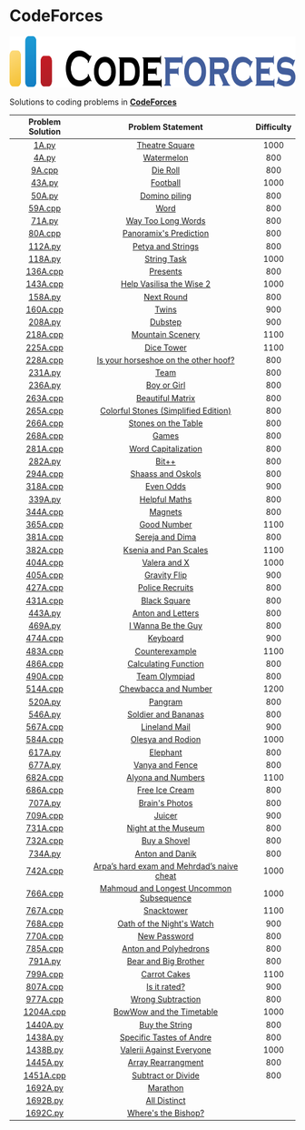 # CodeForces

<p align="center">
  <img width="700" height="90" src=/assets/CodeForces.png>
</p>


Solutions to coding problems in **[CodeForces](https://codeforces.com/)**

|                           Problem Solution 	                               |                        Problem Statement                      |  Difficulty  |
|:--------------------------------------------------------------------------:|:-------------------------------------------------------------:|:----------:|
|[1A.py](https://github.com/abxhr/Coding-Problems/blob/main/CodeForces/1A.py)|[Theatre Square](https://codeforces.com/problemset/problem/1/A)|1000|
|[4A.py](https://github.com/abxhr/Coding-Problems/blob/main/CodeForces/4A.py)|[Watermelon](https://codeforces.com/contest/4/problem/A)|800|
|[9A.cpp](https://github.com/abxhr/Coding-Problems/blob/main/CodeForces/9A.cpp)|[Die Roll](https://codeforces.com/contest/9/problem/A)|800|
|[43A.py](https://github.com/abxhr/Coding-Problems/blob/main/CodeForces/43A.py)|[Football](https://codeforces.com/contest/43/problem/A)|1000|
|[50A.py](https://github.com/abxhr/Coding-Problems/blob/main/CodeForces/50A.py)|[Domino piling](https://codeforces.com/contest/50/problem/A)|800|
|[59A.cpp](https://github.com/abxhr/Coding-Problems/blob/main/CodeForces/59A.cpp)|[Word](https://codeforces.com/contest/59/problem/A)|800|
|[71A.py](https://github.com/abxhr/Coding-Problems/blob/main/CodeForces/71A.py)|[Way Too Long Words](https://codeforces.com/contest/71/problem/A)|800|
|[80A.cpp](https://github.com/abxhr/Coding-Problems/blob/main/CodeForces/80A.cpp)|[Panoramix's Prediction](https://codeforces.com/contest/80/problem/A)|800|
|[112A.py](https://github.com/abxhr/Coding-Problems/blob/main/CodeForces/112A.py)|[Petya and Strings](https://codeforces.com/problemset/problem/112/A)|800|
|[118A.py](https://github.com/abxhr/Coding-Problems/blob/main/CodeForces/118A.py)|[String Task](https://codeforces.com/problemset/problem/118/A)|1000|
|[136A.cpp](https://github.com/abxhr/Coding-Problems/blob/main/CodeForces/136A.cpp)|[Presents](https://codeforces.com/problemset/problem/136/A)|800|
|[143A.cpp](https://github.com/abxhr/Coding-Problems/blob/main/CodeForces/143A.cpp)|[Help Vasilisa the Wise 2](https://codeforces.com/contest/143/problem/A)|1000|
|[158A.py](https://github.com/abxhr/Coding-Problems/blob/main/CodeForces/158A.py)|[Next Round](https://codeforces.com/problemset/problem/158/A)|800|
|[160A.cpp](https://github.com/abxhr/Coding-Problems/blob/main/CodeForces/160A.cpp)|[Twins](https://codeforces.com/contest/160/problem/A)|900|
|[208A.py](https://github.com/abxhr/Coding-Problems/blob/main/CodeForces/208A.py)|[Dubstep](https://codeforces.com/contest/208/problem/A)|900|
|[218A.cpp](https://github.com/abxhr/Coding-Problems/blob/main/CodeForces/218A.cpp)|[Mountain Scenery](https://codeforces.com/contest/218/problem/A)|1100|
|[225A.cpp](https://github.com/abxhr/Coding-Problems/blob/main/CodeForces/225A.cpp)|[Dice Tower](https://codeforces.com/contest/225/problem/A)|1100|
|[228A.cpp](https://github.com/abxhr/Coding-Problems/blob/main/CodeForces/228A.cpp)|[Is your horseshoe on the other hoof?](https://codeforces.com/problemset/problem/228/A)|800|
|[231A.py](https://github.com/abxhr/Coding-Problems/blob/main/CodeForces/231A.py)|[Team](https://codeforces.com/contest/231/problem/A)|800|
|[236A.py](https://github.com/abxhr/Coding-Problems/blob/main/CodeForces/236A.py)|[Boy or Girl](https://codeforces.com/contest/236/problem/A)|800|
|[263A.cpp](https://github.com/abxhr/Coding-Problems/blob/main/CodeForces/263A.cpp)|[Beautiful Matrix](https://codeforces.com/contest/263/problem/A)|800|
|[265A.cpp](https://github.com/abxhr/Coding-Problems/blob/main/CodeForces/265A.cpp)|[Colorful Stones (Simplified Edition)](https://codeforces.com/problemset/problem/265/A)|800|
|[266A.cpp](https://github.com/abxhr/Coding-Problems/blob/main/CodeForces/266A.cpp)|[Stones on the Table](https://codeforces.com/contest/266/problem/A)|800|
|[268A.cpp](https://github.com/abxhr/Coding-Problems/blob/main/CodeForces/268A.cpp)|[Games](https://codeforces.com/contest/268/problem/A)|800|
|[281A.cpp](https://github.com/abxhr/Coding-Problems/blob/main/CodeForces/281A.cpp)|[Word Capitalization](https://codeforces.com/problemset/problem/281/A)|800|
|[282A.py](https://github.com/abxhr/Coding-Problems/blob/main/CodeForces/282A.py)|[Bit++](https://codeforces.com/problemset/problem/282/A)|800|
|[294A.cpp](https://github.com/abxhr/Coding-Problems/blob/main/CodeForces/294A.cpp)|[Shaass and Oskols](https://codeforces.com/contest/294/problem/A)|800|
|[318A.cpp](https://github.com/abxhr/Coding-Problems/blob/main/CodeForces/318A.cpp)|[Even Odds](https://codeforces.com/contest/318/problem/A)|900|
|[339A.py](https://github.com/abxhr/Coding-Problems/blob/main/CodeForces/339A.py)|[Helpful Maths](https://codeforces.com/contest/339/problem/A)|800|
|[344A.cpp](https://github.com/abxhr/Coding-Problems/blob/main/CodeForces/344A.cpp)|[Magnets](https://codeforces.com/contest/344/problem/A)|800|
|[365A.cpp](https://github.com/abxhr/Coding-Problems/blob/main/CodeForces/365A.cpp)|[Good Number](https://codeforces.com/contest/365/problem/A)|1100|
|[381A.cpp](https://github.com/abxhr/Coding-Problems/blob/main/CodeForces/381A.cpp)|[Sereja and Dima](https://codeforces.com/contest/381/problem/A)|800|
|[382A.cpp](https://github.com/abxhr/Coding-Problems/blob/main/CodeForces/382A.cpp)|[Ksenia and Pan Scales](https://codeforces.com/contest/382/problem/A)|1100|
|[404A.cpp](https://github.com/abxhr/Coding-Problems/blob/main/CodeForces/404A.cpp)|[Valera and X](https://codeforces.com/contest/404/problem/A)|1000|
|[405A.cpp](https://github.com/abxhr/Coding-Problems/blob/main/CodeForces/405A.cpp)|[Gravity Flip](https://codeforces.com/contest/405/problem/A)|900|
|[427A.cpp](https://github.com/abxhr/Coding-Problems/blob/main/CodeForces/427A.cpp)|[Police Recruits](https://codeforces.com/contest/427/problem/A)|800|
|[431A.cpp](https://github.com/abxhr/Coding-Problems/blob/main/CodeForces/431A.cpp)|[Black Square](https://codeforces.com/contest/431/problem/A)|800|
|[443A.py](https://github.com/abxhr/Coding-Problems/blob/main/CodeForces/443A.py)|[Anton and Letters](https://codeforces.com/contest/443/problem/A)|800|
|[469A.py](https://github.com/abxhr/Coding-Problems/blob/main/CodeForces/469A.py)|[I Wanna Be the Guy](https://codeforces.com/contest/469/problem/A)|800|
|[474A.cpp](https://github.com/abxhr/Coding-Problems/blob/main/CodeForces/474A.cpp)|[Keyboard](https://codeforces.com/contest/474/problem/A)|900|
|[483A.cpp](https://github.com/abxhr/Coding-Problems/blob/main/CodeForces/483A.cpp)|[Counterexample](https://codeforces.com/contest/483/problem/A)|1100|
|[486A.cpp](https://github.com/abxhr/Coding-Problems/blob/main/CodeForces/486A.cpp)|[Calculating Function](https://codeforces.com/contest/486/problem/A)|800|
|[490A.cpp](https://github.com/abxhr/Coding-Problems/blob/main/CodeForces/490A.cpp)|[Team Olympiad](https://codeforces.com/contest/490/problem/A)|800|
|[514A.cpp](https://github.com/abxhr/Coding-Problems/blob/main/CodeForces/514A.cpp)|[Chewbaсca and Number](https://codeforces.com/contest/514/problem/A)|1200|
|[520A.py](https://github.com/abxhr/Coding-Problems/blob/main/CodeForces/520A.py)|[Pangram](https://codeforces.com/contest/520/problem/A)|800|
|[546A.py](https://github.com/abxhr/Coding-Problems/blob/main/CodeForces/546A.py)|[Soldier and Bananas](https://codeforces.com/contest/546/problem/A)|800|
|[567A.cpp](https://github.com/abxhr/Coding-Problems/blob/main/CodeForces/567A.cpp)|[Lineland Mail](https://codeforces.com/contest/567/problem/A)|900|
|[584A.cpp](https://github.com/abxhr/Coding-Problems/blob/main/CodeForces/584A.cpp)|[Olesya and Rodion](https://codeforces.com/contest/584/problem/A)|1000|
|[617A.py](https://github.com/abxhr/Coding-Problems/blob/main/CodeForces/617A.py)|[Elephant](https://codeforces.com/contest/617/problem/A)|800|
|[677A.py](https://github.com/abxhr/Coding-Problems/blob/main/CodeForces/677A.py)|[Vanya and Fence](https://codeforces.com/contest/677/problem/A)|800|
|[682A.cpp](https://github.com/abxhr/Coding-Problems/blob/main/CodeForces/682A.cpp)|[Alyona and Numbers](https://codeforces.com/contest/682/problem/A)|1100|
|[686A.cpp](https://github.com/abxhr/Coding-Problems/blob/main/CodeForces/686A.cpp)|[Free Ice Cream](https://codeforces.com/contest/686/problem/A)|800|
|[707A.py](https://github.com/abxhr/Coding-Problems/blob/main/CodeForces/707A.py)|[Brain's Photos](https://codeforces.com/contest/707/problem/A)|800|
|[709A.cpp](https://github.com/abxhr/Coding-Problems/blob/main/CodeForces/709A.cpp)|[Juicer](https://codeforces.com/contest/709/problem/A)|900|
|[731A.cpp](https://github.com/abxhr/Coding-Problems/blob/main/CodeForces/731A.cpp)|[Night at the Museum](https://codeforces.com/contest/731/problem/A)|800|
|[732A.cpp](https://github.com/abxhr/Coding-Problems/blob/main/CodeForces/732A.cpp)|[Buy a Shovel](https://codeforces.com/contest/732/problem/A)|800|
|[734A.py](https://github.com/abxhr/Coding-Problems/blob/main/CodeForces/734A.py)|[Anton and Danik](https://codeforces.com/contest/734/problem/A)|800|
|[742A.cpp](https://github.com/abxhr/Coding-Problems/blob/main/CodeForces/742A.cpp)|[Arpa’s hard exam and Mehrdad’s naive cheat](https://codeforces.com/contest/742/problem/A)|1000|
|[766A.cpp](https://github.com/abxhr/Coding-Problems/blob/main/CodeForces/766A.cpp)|[Mahmoud and Longest Uncommon Subsequence](https://codeforces.com/contest/766/problem/A)|1000|
|[767A.cpp](https://github.com/abxhr/Coding-Problems/blob/main/CodeForces/767A.cpp)|[Snacktower](https://codeforces.com/contest/767/problem/A)|1100|
|[768A.cpp](https://github.com/abxhr/Coding-Problems/blob/main/CodeForces/768A.cpp)|[Oath of the Night's Watch](https://codeforces.com/contest/768/problem/A)|900|
|[770A.cpp](https://github.com/abxhr/Coding-Problems/blob/main/CodeForces/770A.cpp)|[New Password](https://codeforces.com/contest/770/problem/A)|800|
|[785A.cpp](https://github.com/abxhr/Coding-Problems/blob/main/CodeForces/785A.cpp)|[Anton and Polyhedrons](https://codeforces.com/contest/785/problem/A)|800|
|[791A.py](https://github.com/abxhr/Coding-Problems/blob/main/CodeForces/791A.py)|[Bear and Big Brother](https://codeforces.com/contest/791/problem/A)|800|
|[799A.cpp](https://github.com/abxhr/Coding-Problems/blob/main/CodeForces/799A.cpp)|[Carrot Cakes](https://codeforces.com/contest/799/problem/A)|1100|
|[807A.cpp](https://github.com/abxhr/Coding-Problems/blob/main/CodeForces/807A.cpp)|[Is it rated?](https://codeforces.com/contest/807/problem/A)|900|
|[977A.cpp](https://github.com/abxhr/Coding-Problems/blob/main/CodeForces/977A.cpp)|[Wrong Subtraction](https://codeforces.com/problemset/problem/977/A)|800|
|[1204A.cpp](https://github.com/abxhr/Coding-Problems/blob/main/CodeForces/1204A.cpp)|[BowWow and the Timetable](https://codeforces.com/contest/1204/problem/A)|1000|
|[1440A.py](https://github.com/abxhr/Coding-Problems/blob/main/CodeForces/1440A.py)|[Buy the String](https://codeforces.com/contest/1440/problem/A)|800|
|[1438A.py](https://github.com/abxhr/Coding-Problems/blob/main/CodeForces/1438A.py)|[Specific Tastes of Andre](https://codeforces.com/problemset/problem/1438/A)|800|
|[1438B.py](https://github.com/abxhr/Coding-Problems/blob/main/CodeForces/1438B.py)|[Valerii Against Everyone](https://codeforces.com/problemset/problem/1438/B)|1000|
|[1445A.py](https://github.com/abxhr/Coding-Problems/blob/main/CodeForces/1445A.py)|[Array Rearrangment](https://codeforces.com/problemset/problem/1445/A)|800|
|[1451A.cpp](https://github.com/abxhr/Coding-Problems/blob/main/CodeForces/1451A.cpp)|[Subtract or Divide](https://codeforces.com/contest/1451/problem/A)|800|
|[1692A.py](https://github.com/abxhr/Coding-Problems/blob/main/CodeForces/1692A.py)|[Marathon](https://codeforces.com/contest/1692/problem/A)| |
|[1692B.py](https://github.com/abxhr/Coding-Problems/blob/main/CodeForces/1692B.py)|[All Distinct](https://codeforces.com/contest/1692/problem/B)| |
|[1692C.py](https://github.com/abxhr/Coding-Problems/blob/main/CodeForces/1692C.py)|[Where's the Bishop?](https://codeforces.com/contest/1692/problem/C)| |